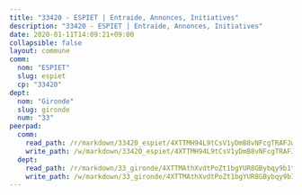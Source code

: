 ```yaml
---
title: "33420 - ESPIET | Entraide, Annonces, Initiatives"
description: "33420 - ESPIET | Entraide, Annonces, Initiatives"
date: 2020-01-11T14:09:21+09:00
collapsible: false
layout: commune
comm:
  nom: "ESPIET"
  slug: espiet
  cp: "33420"
dept:
  nom: "Gironde"
  slug: gironde
  num: "33"
peerpad:
  comm:
    read_path: /r/markdown/33420_espiet/4XTTMH94L9tCsV1yDmB8vNFcgTRAFJw1DehKgCsxGnPtu8LeE
    write_path: /w/markdown/33420_espiet/4XTTMH94L9tCsV1yDmB8vNFcgTRAFJw1DehKgCsxGnPtu8LeE-K3TgUY9d8Q181r8zRdYJbT6dxDKze8jLFdxEQa5cXyfqTmjQpEZE2QfxG7m2xmocbL7CEcLdxhXSW5GWD37zjtBiUTXRDuaHcc2Yfp8byXGvXkKwzMKBgUsZdKfgzKSNum5mjpgJ
  dept:
    read_path: /r/markdown/33_gironde/4XTTMAthXvdtPoZt1bgYUR8GBybqy9b1tLUaaKDw5iKj57LRt
    write_path: /w/markdown/33_gironde/4XTTMAthXvdtPoZt1bgYUR8GBybqy9b1tLUaaKDw5iKj57LRt-K3TgU8ogmN5s8hbKrZhkV9P1KQiFepNWXjoYRvdMTW1jt7eRXTmrjG677tN9mcUTsALjzYGgb8mvcrYPJn2Jd8cTiBmF9aZcbgdcQL1kzCPJnSf6X8tpEcGPdTr5qT6cQqEpt6oQ
---
```



